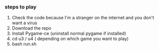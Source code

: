 ### steps to play

1. Check the code because I'm a stranger on the internet and you don't want a virus
2. Download the repo
3. Install Pygame-ce (uninstall normal pygame if installed)
4. cd u3 / u4 ( depending on which game you want to play)
5. bash run.sh
